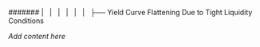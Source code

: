 ####### |   |   |   |   |   |   ├── Yield Curve Flattening Due to Tight Liquidity Conditions

*Add content here*